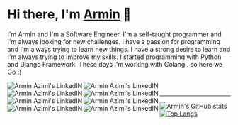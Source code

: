 # Hi there, I'm [Armin](https://arminazimi.github.io/p/) 👋

<p>I'm Armin and I'm a Software Engineer. I'm a self-taught programmer and I'm always looking for new challenges. I have a passion for programming and I'm always trying to learn new things. I have a strong desire to learn and I'm always trying to improve my skills. I started programming with Python and Django Framework. These days I'm working with Golang . so here we Go :)</p>

<a href="https://www.linkedin.com/in/armin-azimi/">
  <img align="left" alt="Armin Azimi's LinkedIN" src="https://img.shields.io/badge/Skype-blue?style=for-the-badge&logo=skype&logoColor=white" />
</a>

<a href="https://www.linkedin.com/in/armin-azimi/">
  <img align="left" alt="Armin Azimi's LinkedIN" src="https://img.shields.io/badge/Instagram-E4405F?style=for-the-badge&logo=instagram&logoColor=white" />
</a>

<a href="https://www.linkedin.com/in/armin-azimi/">
  <img align="left" alt="Armin Azimi's LinkedIN" src="https://img.shields.io/badge/LinkedIn-0077B5?style=for-the-badge&logo=linkedin&logoColor=white" />
</a>

<a href="https://www.linkedin.com/in/armin-azimi/">
  <img align="left" alt="Armin Azimi's LinkedIN" src="https://img.shields.io/badge/Stack_Overflow-FE7A16?style=for-the-badge&logo=stack-overflow&logoColor=white" />
</a>

<a href="https://www.linkedin.com/in/armin-azimi/">
  <img align="left" alt="Armin Azimi's LinkedIN" src="https://img.shields.io/badge/-Sololearn-3a464b?style=for-the-badge&logo=Sololearn&logoColor=white" />
</a>

<a href="https://www.linkedin.com/in/armin-azimi/">
  <img align="left" alt="Armin Azimi's LinkedIN" src="https://img.shields.io/badge/Gmail-D14836?style=for-the-badge&logo=gmail&logoColor=white" />
</a>

<a href="https://www.linkedin.com/in/armin-azimi/">
  <img align="left" alt="Armin Azimi's LinkedIN" src="https://img.shields.io/badge/WhatsApp-25D366?style=for-the-badge&logo=whatsapp&logoColor=white" />
</a>

<a href="https://www.linkedin.com/in/armin-azimi/">
  <img align="left" alt="Armin Azimi's LinkedIN" src="https://img.shields.io/badge/Telegram-2CA5E0?style=for-the-badge&logo=telegram&logoColor=white" />
</a>

<br>
<hr>

![Armin's GitHub stats](https://github-readme-stats.vercel.app/api?username=arminazimi&show_icons=true&theme=dracula)
[![Top Langs](https://github-readme-stats.vercel.app/api/top-langs/?username=arminazimi&layout=compact&theme=dracula)](https://github.com/anuraghazra/github-readme-stats)



